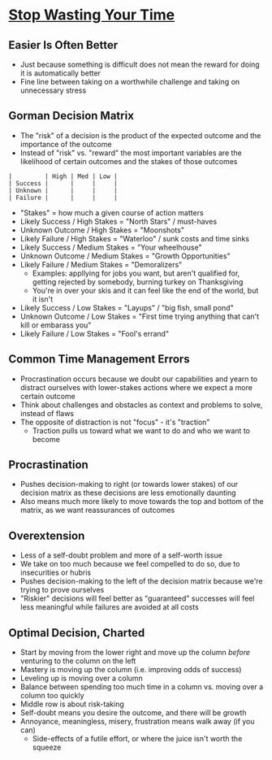 # [Stop Wasting Your Time](https://johnfgorman.medium.com/stop-wasting-your-time-3ee28e1e5b92)

## Easier Is Often Better

* Just because something is difficult does not mean the reward for doing it is automatically better
* Fine line between taking on a worthwhile challenge and taking on unnecessary stress

## Gorman Decision Matrix

* The "risk" of a decision is the product of the expected outcome and the importance of the outcome
* Instead of "risk" vs. "reward" the most important variables are the likelihood of certain outcomes and the stakes of those outcomes

```
|         | High | Med | Low |
| Success |      |     |     |
| Unknown |      |     |     |
| Failure |      |     |     |
```

* "Stakes" = how much a given course of action matters
* Likely Success / High Stakes = "North Stars" / must-haves
* Unknown Outcome / High Stakes = "Moonshots"
* Likely Failure / High Stakes = "Waterloo" / sunk costs and time sinks
* Likely Success / Medium Stakes = "Your wheelhouse"
* Unknown Outcome / Medium Stakes = "Growth Opportunities"
* Likely Failure / Medium Stakes = "Demoralizers"
  * Examples: appllying for jobs you want, but aren't qualified for, getting rejected by somebody, burning turkey on Thanksgiving
  * You're in over your skis and it can feel like the end of the world, but it isn't
* Likely Success / Low Stakes = "Layups" / "big fish, small pond"
* Unknown Outcome / Low Stakes = "First time trying anything that can't kill or embarass you"
* Likely Failure / Low Stakes = "Fool's errand"

## Common Time Management Errors

* Procrastination occurs because we doubt our capabilities and yearn to distract ourselves with lower-stakes actions where we expect a more certain outcome
* Think about challenges and obstacles as context and problems to solve, instead of flaws
* The opposite of distraction is not "focus" - it's "traction"
  * Traction pulls us toward what we want to do and who we want to become

## Procrastination

* Pushes decision-making to right (or towards lower stakes) of our decision matrix as these decisions are less emotionally daunting
* Also means much more likely to move towards the top and bottom of the matrix, as we want reassurances of outcomes

## Overextension

* Less of a self-doubt problem and more of a self-worth issue
* We take on too much because we feel compelled to do so, due to insecurities or hubris
* Pushes decision-making to the left of the decision matrix because we're trying to prove ourselves
* "Riskier" decisions will feel better as "guaranteed" successes will feel less meaningful while failures are avoided at all costs

## Optimal Decision, Charted

* Start by moving from the lower right and move up the column _before_ venturing to the column on the left
* Mastery is moving up the column (i.e. improving odds of success)
* Leveling up is moving over a column
* Balance between spending too much time in a column vs. moving over a column too quickly
* Middle row is about risk-taking
* Self-doubt means you desire the outcome, and there will be growth
* Annoyance, meaningless, misery, frustration means walk away (if you can)
  * Side-effects of a futile effort, or where the juice isn't worth the squeeze
